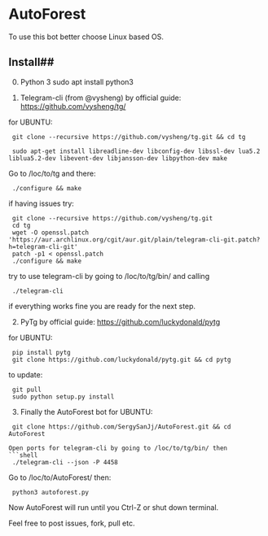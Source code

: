 # **AutoForest** 


To use this bot better choose Linux based OS.

## **Install**##

0) Python 3
		 sudo apt install python3 

1) Telegram-cli (from @vysheng) by official guide:
https://github.com/vysheng/tg/

for UBUNTU:
```shell
 git clone --recursive https://github.com/vysheng/tg.git && cd tg
		
 sudo apt-get install libreadline-dev libconfig-dev libssl-dev lua5.2 liblua5.2-dev libevent-dev libjansson-dev libpython-dev make 
```  

Go to /loc/to/tg and there:
```shell
 ./configure && make
```  
if having issues try:
```shell
 git clone --recursive https://github.com/vysheng/tg.git
 cd tg
 wget -O openssl.patch 'https://aur.archlinux.org/cgit/aur.git/plain/telegram-cli-git.patch?h=telegram-cli-git'
 patch -p1 < openssl.patch
 ./configure && make
```  

try to use telegram-cli by going to /loc/to/tg/bin/ and calling
```shell
 ./telegram-cli
```
if everything works fine you are ready for the next step.

2) PyTg by official guide:
https://github.com/luckydonald/pytg

for UBUNTU:
```shell
 pip install pytg
 git clone https://github.com/luckydonald/pytg.git && cd pytg
```
to update:
```shell
 git pull
 sudo python setup.py install
```

3) Finally the AutoForest bot
for UBUNTU:
```shell
 git clone https://github.com/SergySanJj/AutoForest.git && cd AutoForest

Open ports for telegram-cli by going to /loc/to/tg/bin/ then
```shell
 ./telegram-cli --json -P 4458
```
Go to /loc/to/AutoForest/ then:
```shell
 python3 autoforest.py
```

Now AutoForest will run until you Ctrl-Z or shut down terminal.

Feel free to post issues, fork, pull etc.
